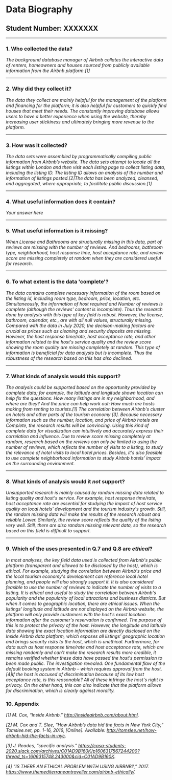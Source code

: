 # Data Biography

## Student Number: XXXXXXX

---

### 1. Who collected the data?

_The background database manager of Airbnb collates the interactive data of renters, homeowners and houses sourced from publicly available information from the Airbnb platform.[1]_

---

### 2. Why did they collect it?

_The data they collect are mainly helpful for the management of the platform and financing for the platform; it is also helpful for customers to quickly find houses that meet their needs. The constantly improving database allows users to have a better experience when using the website, thereby increasing user stickiness and ultimately bringing more revenue to the platform._

---

### 3. How was it collected?

_The data sets were assembled by programmatically compiling public information from Airbnb’s website. The data sets attempt to locate all the listings within London and then visit each listing page to collect listing data, including the listing ID. The listing ID allows an analysis of the number and information of listings posted.[2]The data has been analyzed, cleansed, and aggregated, where appropriate, to facilitate public discussion.[1]_

---

### 4. What useful information does it contain?


_Your answer here_

---

### 5. What useful information is it missing?

_When License and Bathrooms are structurally missing in this data, part of reviews are missing with the number of reviews. And bedrooms, bathroom type, neighborhood, host response time, host acceptance rate, and review score are missing completely at random when they are considered useful for research._

---

### 6. To what extent is the data 'complete'?

_The data contains complete necessary information of the room based on the listing id, including room type, bedroom, price, location, etc. Simultaneously, the information of host required and Number of reviews is complete (although the reviews' content is incomplete). Thus the research done by analysts with this type of key field is robust. However, the license, bathroom, calendar, etc., are with all null values, structurally missing. Compared with the data in July 2020, the decision-making factors are crucial as prices such as cleaning and security deposits are missing. However, the host response time/rate, host acceptance rate, and other information related to the host's service quality and the review score showing the room quality are missing completely at random. This type of information is beneficial for data analysts but is incomplete. Thus the robustness of the research based on this has also declined._

---

### 7. What kinds of analysis would this support?

_The analysis could be supported based on the opportunity provided by complete data; for example, the latitude and longitude shown location can help fix the questions: How many listings are in my neighborhood, and where are they? And the price can help work out: How much are hosts making from renting to tourists.[1] The correlation between Airbnb's cluster on hotels and other parts of the tourism economy [3]. Because necessary information such as the number, location, and price of Airbnb hotels are Complete, the research results will be convincing. Using this kind of complete data for visualization can intuitively and accurately express their correlation and influence. Due to review score missing completely at random, research based on the reviews can only be limited to using the number of reviews, which reflects the number of visits to a listing, to study the relevance of hotel visits to local hotel prices. Besides, it's also feasible to use complete neighborhood information to study Airbnb hotels' impact on the surrounding environment._

---

### 8. What kinds of analysis would it _not_ support?

_Unsupported research is mainly caused by random missing data related to listing quality and host's service. For example, host response time/rate, host acceptance rate are essential for studying the impact of host service quality on local hotels' development and the tourism industry's growth. Still, the random missing data will make the results of the research robust and reliable Lower. Similarly, the review score reflects the quality of the listing very well. Still, there are also random missing relevant data, so the research based on this field is difficult to support._

---

### 9. Which of the uses presented in Q.7 and Q.8 are _ethical_?

_In most analyses, the key field data used is collected from Airbnb's public platform (transparent and allowed to be disclosed by the host), which is ethical. For example, studying the correlation between Airbnb's price and the local tourism economy's development can reference local hotel planning, and people will also strongly support it. It is also considered feasible to use the number of reviews to indicate the number of visits to a listing. It is ethical and useful to study the correlation between Airbnb's popularity and the popularity of local attractions and business districts. But when it comes to geographic location, there are ethical issues. When the listings' longitude and latitude are not displayed on the Airbnb website, the platform will only provide customers with the host's exact location information after the customer's reservation is confirmed. The purpose of this is to protect the privacy of the host. However, the longitude and latitude data showing the exact location information are directly disclosed on the Inside Airbnb data platform, which exposes all listings' geographic location and brings security risks to the host, which is unethical. Furthermore, for data such as host response time/rate and host acceptance rate, which are missing randomly and can't make the research results more credible, it remains verified whether these data have passed the host's permission to been made public. The investigation revealed: One fundamental flaw of the default booking system in Airbnb – which requires approval from the host. [4]If the host is accused of discrimination because of its low host acceptance rate, is this reasonable? All of these infringe the host's right to privacy. On the other hand, this can also indicate that the platform allows for discrimination, which is clearly against morality._

 
### 10. Appendix

_[1]	M. Cox, “Inside Airbnb.” http://insideairbnb.com/about.html._

_[2]	M. Cox and T. Slee, “How Airbnb’s data hid the facts in New York City,” Tomslee.net, pp. 1–16, 2016, [Online]. Available: http://tomslee.net/how-airbnb-hid-the-facts-in-nyc._

_[3]	J. Reades, “specific analysis.” https://casa-students-2020.slack.com/archives/C01AD9B160K/p1606317567244200?thread_ts=1606315748.243000&cid=C01AD9B160K._

_[4]	“IS THERE AN ETHICAL PROBLEM WITH USING AIRBNB?,” 2017. https://www.themediterraneantraveller.com/airbnb-ethically/._

